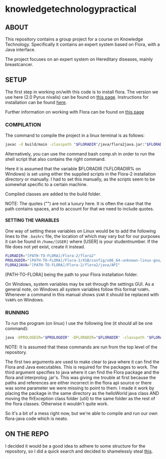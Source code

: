 # knowledgetechnologypractical

## ABOUT
This repository contains a group project for a course on Knowledge Technology. Specifically it contains an expert system based on Flora, with a Java interface.

The project focuses on an expert system on Hereditary diseases, mainly breastcancer.
## SETUP
The first step in working on/with this code is to install flora. The version we use here (2.0 Pyrus nivalis) can be found on [this page](https://sourceforge.net/projects/flora/files/FLORA-2/). Instructions for installation can be found [here](http://flora.sourceforge.net/installation.html).

Further information on working with Flora can be found on [this page](http://flora.sourceforge.net/documentation.html)
### COMPILATION
The command to compile the project in a linux terminal is as follows:
```bash
javac -d build/main -classpath "$FLORADIR"/java/flora2java.jar:"$FLORADIR"/java/interprolog.jar src/java/*.java
```
Alternatively, you can use the command bash comp.sh in order to run the shell script that also contains the right command.

Here it is assumed that the variable $FLORADIR (%FLORADIR% on Windows) is set using either the supplied scripts in the Flora-2 installation directory or manually. I had to set this manually, as the scripts seem to be somewhat specific to a certain machine.

Compiled classes are added to the build folder.

NOTE: The quotes ("") are not a luxury here. It is often the case that the path contains spaces, and to account for that we need to include quotes.

#### SETTING THE VARIABLES
One way of setting these variables on Linux would be to add the following lines to the `.bashrc` file, the location of which may vary but for our purposes it can be found in `/home/[USER]` where [USER] is your studentnumber. If the file does not yet exist, create it instead.
```bash
FLORADIR="[PATH-TO-FLORA]/Flora-2/flora2"
PROLOGDIR="[PATH-TO-FLORA]/Flora-2/XSB/config/x86_64-unknown-linux-gnu/bin"
FLORA2JAVA="[PATH-TO-FLORA]/Flora-2/flora2/java/API"
```
[PATH-TO-FLORA] being the path to your Flora installation folder.

On Windows, system variables may be set through the settings GUI. As a general note, on Windows all system variables follow this format `%VAR%`. Whenever a command in this manual shows `$VAR` it should be replaced with `%VAR%` on Windows.
### RUNNING
To run the program (on linux) I use the following line (it should all be one command):
```bash
java -DPROLOGDIR="$PROLOGDIR" -DFLORADIR="$FLORADIR" -classpath "$FLORADIR"/java/flora2java.jar:"$FLORADIR"/java/interprolog.jar:./build/main/ helloWorld
```
NOTE: It is assumed that these commands are run from the top level of the repository.

The first two arguments are used to make clear to java where it can find the Flora and Java executables. This is required for the packages to work. The third argument specifies to java where it can find the Flora package and the flora and interprolog .jar's. This was giving me trouble at first because the paths and references are either incorrect in the flora api source or there was some parameter we were missing to point to them.
I made it work by placing the package in the same directory as the helloWorld java class AND moving the flrException class folder (util) to the same folder as the rest of the flora classes. Otherwise it wouldn't quite work.

So it's a bit of a mess right now, but we're able to compile and run our own flora-java code which is neato.

## ON THE REPO
I decided it would be a good idea to adhere to some structure for the repository, so I did a quick search and decided to shamelessly steal [this](https://github.com/kriasoft/Folder-Structure-Conventions).